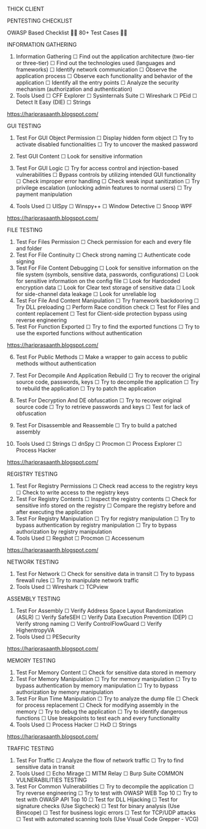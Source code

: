THICK CLIENT

PENTESTING CHECKLIST

OWASP Based Checklist 🌟🌟
80+ Test Cases 🚀🚀

INFORMATION GATHERING

1. Information Gathering
☐ Find out the application architecture (two-tier or three-tier)
☐ Find out the technologies used (languages and frameworks)
☐ Identify network communication
☐ Observe the application process
☐ Observe each functionality and behavior of the application
☐ Identify all the entry points
☐ Analyze the security mechanism (authorization and authentication)
2. Tools Used
☐ CFF Explorer
☐ Sysinternals Suite
☐ Wireshark
☐ PEid
☐ Detect It Easy (DIE)
☐ Strings

https://hariprasaanth.blogspot.com/

GUI TESTING
1. Test For GUI Object Permission
☐ Display hidden form object
☐ Try to activate disabled functionalities
☐ Try to uncover the masked password
2. Test GUI Content
☐ Look for sensitive information

3. Test For GUI Logic
☐ Try for access control and injection-based vulnerabilities
☐ Bypass controls by utilizing intended GUI functionality
☐ Check improper error handling
☐ Check weak input sanitization
☐ Try privilege escalation (unlocking admin features to normal users)
☐ Try payment manipulation
4. Tools Used
☐ UISpy
☐ Winspy++
☐ Window Detective
☐ Snoop WPF

https://hariprasaanth.blogspot.com/

FILE TESTING
1. Test For Files Permission
☐ Check permission for each and every file and folder
2. Test For File Continuity
☐ Check strong naming
☐ Authenticate code signing
3. Test For File Content Debugging
☐ Look for sensitive information on the file system (symbols, sensitive
data, passwords, configurations)
☐ Look for sensitive information on the config file
☐ Look for Hardcoded encryption data
☐ Look for Clear text storage of sensitive data
☐ Look for side-channel data leakage
☐ Look for unreliable log
4. Test For File And Content Manipulation
☐ Try framework backdooring
☐ Try DLL preloading
☐ Perform Race condition check
☐ Test for Files and content replacement
☐ Test for Client-side protection bypass using reverse engineering
5. Test For Function Exported
☐ Try to find the exported functions
☐ Try to use the exported functions without authentication

https://hariprasaanth.blogspot.com/

6. Test For Public Methods
☐ Make a wrapper to gain access to public methods without authentication
7. Test For Decompile And Application Rebuild
☐ Try to recover the original source code, passwords, keys
☐ Try to decompile the application
☐ Try to rebuild the application
☐ Try to patch the application
8. Test For Decryption And DE obfuscation
☐ Try to recover original source code
☐ Try to retrieve passwords and keys
☐ Test for lack of obfuscation

9. Test For Disassemble and Reassemble
☐ Try to build a patched assembly
10. Tools Used
☐ Strings
☐ dnSpy
☐ Procmon
☐ Process Explorer
☐ Process Hacker

https://hariprasaanth.blogspot.com/

REGISTRY TESTING

1. Test For Registry Permissions
☐ Check read access to the registry keys
☐ Check to write access to the registry keys
2. Test For Registry Contents
☐ Inspect the registry contents
☐ Check for sensitive info stored on the registry
☐ Compare the registry before and after executing the application
3. Test For Registry Manipulation
☐ Try for registry manipulation
☐ Try to bypass authentication by registry manipulation
☐ Try to bypass authorization by registry manipulation
4. Tools Used
☐ Regshot
☐ Procmon
☐ Accessenum

https://hariprasaanth.blogspot.com/

NETWORK TESTING
1. Test For Network
☐ Check for sensitive data in transit
☐ Try to bypass firewall rules
☐ Try to manipulate network traffic
2. Tools Used
☐ Wireshark
☐ TCPview

ASSEMBLY TESTING
1. Test For Assembly
☐ Verify Address Space Layout Randomization (ASLR)
☐ Verify SafeSEH
☐ Verify Data Execution Prevention (DEP)
☐ Verify strong naming
☐ Verify ControlFlowGuard
☐ Verify HighentropyVA
2. Tools Used
☐ PESecurity

https://hariprasaanth.blogspot.com/

MEMORY TESTING
1. Test For Memory Content
☐ Check for sensitive data stored in memory
2. Test For Memory Manipulation
☐ Try for memory manipulation
☐ Try to bypass authentication by memory manipulation
☐ Try to bypass authorization by memory manipulation
3. Test For Run Time Manipulation
☐ Try to analyze the dump file
☐ Check for process replacement
☐ Check for modifying assembly in the memory
☐ Try to debug the application
☐ Try to identify dangerous functions
☐ Use breakpoints to test each and every functionality
4. Tools Used
☐ Process Hacker
☐ HxD
☐ Strings

https://hariprasaanth.blogspot.com/

TRAFFIC TESTING
1. Test For Traffic
☐ Analyze the flow of network traffic
☐ Try to find sensitive data in transit
2. Tools Used
☐ Echo Mirage
☐ MITM Relay
☐ Burp Suite
COMMON VULNERABILITIES TESTING
1. Test For Common Vulnerabilities
☐ Try to decompile the application
☐ Try reverse engineering
☐ Try to test with OWASP WEB Top 10
☐ Try to test with OWASP API Top 10
☐ Test for DLL Hijacking
☐ Test for signature checks (Use Sigcheck)
☐ Test for binary analysis (Use Binscope)
☐ Test for business logic errors
☐ Test for TCP/UDP attacks
☐ Test with automated scanning tools (Use Visual Code Grepper - VCG)
